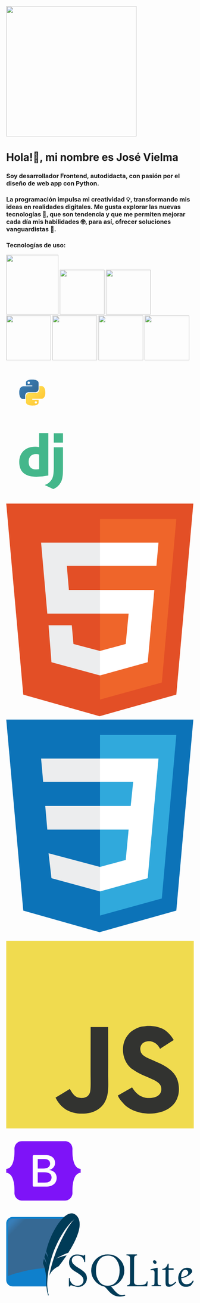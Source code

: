 <div class="container">
  <img src="https://github.com/VielmaDev/Introduction/assets/121409131/ddfbf4c3-714e-4e43-a53b-8b766358ed60" width="350px" height="350px">
</div>

<div class="container">
  <h1>Hola!👋, mi nombre es José Vielma</h1>
  <h3 text-aling="center">Soy desarrollador Frontend, autodidacta, con pasión por el diseño de web app con Python. </h3>
</div>

<div class="container">
  <h3>
    La programación impulsa mi creatividad 💡, transformando mis ideas en realidades digitales. Me gusta explorar las nuevas tecnologías 🤖, que son tendencia y que me permiten 
    mejorar cada día mis habilidades 🤓, para así, ofrecer soluciones vanguardistas 🚀.
  </h3>
</div>

<div class="container">
  <h3>
    Tecnologías de uso:
  </h3>
</div>

<!--Logos-->
<div class="container">
  <div class="row">
    <div class="col">
      <img src="https://github.com/VielmaDev/Introduction/assets/121409131/6256ad4c-fbb0-4393-b4f6-c70be08bd5ed" width="140px" height="160px" name="Python">
      <img src="https://github.com/VielmaDev/Introduction/assets/121409131/7986692d-1680-4b7e-a421-4784ed293d5d" width="120px" height="120px" name="Django">
      <img src="https://github.com/VielmaDev/Introduction/assets/121409131/5fec75b2-993f-47a2-a0c3-af1fb417067f" width="120px" height="120px" name="Html">
       <img src="https://github.com/VielmaDev/Introduction/assets/121409131/2402c0a2-e4d6-4f17-9949-92178f4eeed5" width="120px" height="120px" name="CSS">
      <img src="https://github.com/VielmaDev/Introduction/assets/121409131/b9874971-67ef-40a5-a6e4-243980da9c0c" width="120px" height="120px" name="JavaScript">
      <img src="https://github.com/VielmaDev/Introduction/assets/121409131/320d88d8-d51e-4300-8171-8ca888e23dc0" width="120px" height="120px" name="Bootstrap">
      <img src="https://github.com/VielmaDev/Introduction/assets/121409131/02e92a20-dbe0-46e3-90bb-a1284add5a18)" width="120px" height="120px" name="Sqlite">


<!--Logo Python-->
<svg xmlns="http://www.w3.org/2000/svg" width="140" height="140" fill="none" viewBox="0 0 64 64"><path fill="url(#a)" d="M31.885 16c-8.124 0-7.617 3.523-7.617 3.523l.01 3.65h7.752v1.095H21.197S16 23.678 16 31.876c0 8.196 4.537 7.906 4.537 7.906h2.708v-3.804s-.146-4.537 4.465-4.537h7.688s4.32.07 4.32-4.175v-7.019S40.374 16 31.885 16zm-4.275 2.454a1.394 1.394 0 1 1 0 2.79 1.393 1.393 0 0 1-1.395-1.395c0-.771.624-1.395 1.395-1.395z"/><path fill="url(#b)" d="M32.115 47.833c8.124 0 7.617-3.523 7.617-3.523l-.01-3.65H31.97v-1.095h10.832S48 40.155 48 31.958c0-8.197-4.537-7.906-4.537-7.906h-2.708v3.803s.146 4.537-4.465 4.537h-7.688s-4.32-.07-4.32 4.175v7.019s-.656 4.247 7.833 4.247zm4.275-2.454a1.393 1.393 0 0 1-1.395-1.395 1.394 1.394 0 1 1 1.395 1.395z"/><defs><linearGradient id="a" x1="19.075" x2="34.898" y1="18.782" y2="34.658" gradientUnits="userSpaceOnUse"><stop stop-color="#387EB8"/><stop offset="1" stop-color="#366994"/></linearGradient><linearGradient id="b" x1="28.809" x2="45.803" y1="28.882" y2="45.163" gradientUnits="userSpaceOnUse"><stop stop-color="#FFE052"/><stop offset="1" stop-color="#FFC331"/></linearGradient></defs></svg>

<!--Logo Django-->
<svg xmlns="http://www.w3.org/2000/svg" width="200" height="200" viewBox="0 0 32 32"><path d="M14.135 4H18.1v18.169a26.218 26.218 0 0 1-5.143.535c-4.842-.005-7.362-2.168-7.362-6.322 0-4 2.673-6.6 6.816-6.6a6.448 6.448 0 0 1 1.724.2V4Zm0 9.142a3.992 3.992 0 0 0-1.337-.2c-2 0-3.163 1.223-3.163 3.366 0 2.087 1.107 3.239 3.138 3.239a9.355 9.355 0 0 0 1.362-.1v-6.3Z" style="fill:#44b78b"/><path d="M24.4 10.059v9.1c0 3.133-.235 4.639-.923 5.938A6.316 6.316 0 0 1 20.237 28l-3.678-1.733a5.708 5.708 0 0 0 3.141-2.629c.566-1.121.745-2.42.745-5.837v-7.742ZM20.441 4.02h3.964v4.028h-3.964z" style="fill:#44b78b"/></svg>

<!--Logo Html-->
<svg xmlns="http://www.w3.org/2000/svg" viewBox="0 0 452 520">
  <path fill="#e34f26" d="M41 460L0 0h451l-41 460-185 52" />
  <path fill="#ef652a" d="M226 472l149-41 35-394H226" />
  <path fill="#ecedee" d="M226 208h-75l-5-58h80V94H84l15 171h127zm0 147l-64-17-4-45h-56l7 89 117 32z"/>
  <path fill="#fff" d="M226 265h69l-7 73-62 17v59l115-32 16-174H226zm0-171v56h136l5-56z"/>
</svg>

<!--Logo CSS-->
 <svg xmlns="http://www.w3.org/2000/svg" viewBox="0 0 452 520">
      <path fill="#0c73b8" d="M41 460L0 0h451l-41 460-185 52"/>
      <path fill="#30a9dc" d="M226 472l149-41 35-394H226"/>
      <path fill="#ecedee" d="M226 208H94l5 57h127zm0-114H84l5 56h137zm0 261l-124-33 7 60 117 32z"/>
      <path fill="#fff" d="M226 265h69l-7 73-62 17v59l115-32 26-288H226v56h80l-6 58h-74z"/>
  </svg>

  <!--JavaScript-->
  <svg xmlns="http://www.w3.org/2000/svg" width="2500" height="2500" viewBox="0 0 1052 1052"><path fill="#f0db4f" d="M0 0h1052v1052H0z"/><path d="M965.9 801.1c-7.7-48-39-88.3-131.7-125.9-32.2-14.8-68.1-25.399-78.8-49.8-3.8-14.2-4.3-22.2-1.9-30.8 6.9-27.9 40.2-36.6 66.6-28.6 17 5.7 33.1 18.801 42.8 39.7 45.4-29.399 45.3-29.2 77-49.399-11.6-18-17.8-26.301-25.4-34-27.3-30.5-64.5-46.2-124-45-10.3 1.3-20.699 2.699-31 4-29.699 7.5-58 23.1-74.6 44-49.8 56.5-35.6 155.399 25 196.1 59.7 44.8 147.4 55 158.6 96.9 10.9 51.3-37.699 67.899-86 62-35.6-7.4-55.399-25.5-76.8-58.4-39.399 22.8-39.399 22.8-79.899 46.1 9.6 21 19.699 30.5 35.8 48.7 76.2 77.3 266.899 73.5 301.1-43.5 1.399-4.001 10.6-30.801 3.199-72.101zm-394-317.6h-98.4c0 85-.399 169.4-.399 254.4 0 54.1 2.8 103.7-6 118.9-14.4 29.899-51.7 26.2-68.7 20.399-17.3-8.5-26.1-20.6-36.3-37.699-2.8-4.9-4.9-8.7-5.601-9-26.699 16.3-53.3 32.699-80 49 13.301 27.3 32.9 51 58 66.399 37.5 22.5 87.9 29.4 140.601 17.3 34.3-10 63.899-30.699 79.399-62.199 22.4-41.3 17.6-91.3 17.4-146.6.5-90.2 0-180.4 0-270.9z" fill="#323330"/></svg>

<!--Logo Bootstrap-->
<svg viewBox="0 0 256 204" xmlns="http://www.w3.org/2000/svg" width="200" height="200" preserveAspectRatio="xMidYMid"><path fill="#7E13F8" d="M53.172 0C38.565 0 27.756 12.785 28.24 26.65c.465 13.32-.139 30.573-4.482 44.642C19.402 85.402 12.034 94.34 0 95.488v12.956c12.034 1.148 19.402 10.086 23.758 24.197 4.343 14.069 4.947 31.32 4.482 44.641-.484 13.863 10.325 26.65 24.934 26.65h149.673c14.608 0 25.414-12.785 24.93-26.65-.464-13.32.139-30.572 4.482-44.641 4.359-14.11 11.707-23.05 23.741-24.197V95.488c-12.034-1.148-19.382-10.086-23.74-24.196-4.344-14.067-4.947-31.321-4.483-44.642C228.261 12.787 217.455 0 202.847 0H53.17h.002ZM173.56 125.533c0 19.092-14.24 30.67-37.872 30.67h-40.23a4.339 4.339 0 0 1-4.338-4.339V52.068a4.339 4.339 0 0 1 4.339-4.34h39.999c19.705 0 32.637 10.675 32.637 27.063 0 11.503-8.7 21.801-19.783 23.604v.601c15.089 1.655 25.248 12.104 25.248 26.537Zm-42.26-64.05h-22.937v32.4h19.32c14.934 0 23.17-6.014 23.17-16.764 0-10.073-7.082-15.636-19.552-15.636Zm-22.937 45.256v35.705h23.782c15.548 0 23.786-6.239 23.786-17.965 0-11.728-8.467-17.742-24.786-17.742h-22.782v.002Z"/></svg>

<!--Logo Sqlite-->
<svg xmlns="http://www.w3.org/2000/svg" preserveAspectRatio="xMidYMid" viewBox="0 0 512 228">
  <defs>
    <linearGradient x1="57.7%" y1="2%" x2="57.7%" y2="94.4%" id="a">
      <stop stop-color="#97D9F6" offset="0%"/>
      <stop stop-color="#0F80CC" offset="92%"/>
      <stop stop-color="#0F80CC" offset="100%"/>
    </linearGradient>
  </defs>
  <path d="M194.5 112c-6.8 0-12.3 2-16.6 6.1-4.3 4-6.4 9.3-6.4 15.8a23.3 23.3 0 0 0 6.5 17c2.2 2.4 6.6 5.6 13.2 9.7 8 5 13.4 9 16 12 2.5 3.2 3.7 6.4 3.7 9.9 0 4.5-1.5 8.2-4.6 11a18 18 0 0 1-12.4 4 20.1 20.1 0 0 1-20.3-20.8h-2.5v22.9h2.5c.8-2.2 1.8-3.3 3.2-3.3.7 0 2.3.4 4.7 1.3 6 2.1 10.9 3.2 14.7 3.2a23 23 0 0 0 17-7 23.2 23.2 0 0 0 2.4-30.8c-3-4-9-8.6-18-14a59.5 59.5 0 0 1-15-11.3c-2.3-3-3.5-6.1-3.5-9.7 0-3.8 1.5-7 4.2-9.2 2.8-2.3 6.5-3.5 11-3.5 5.2 0 9.5 1.5 12.9 4.6 3.3 3 5.3 7.4 5.9 12.8h2.5V113h-2.3a6 6 0 0 1-.8 2c-.3.3-.7.4-1.4.4a17 17 0 0 1-4.3-1 38.6 38.6 0 0 0-12.3-2.3Zm82.4 0a44.6 44.6 0 0 0-39 22.2 43.5 43.5 0 0 0 4.5 50.2c7 8.2 15.3 13.3 25 15.3 2.1 1.1 5.3 4.1 9.4 9 4.7 5.3 8.6 9.3 11.9 11.6A35.6 35.6 0 0 0 311 227c5.3 0 10-.9 14-2.7l-.9-2.3a20.1 20.1 0 0 1-18.7-2.3c-3.6-2.5-8.3-7.1-13.8-14a47.6 47.6 0 0 0-5.4-6.1c10.6-2 19.3-7.2 26-15.4a42.8 42.8 0 0 0 10.2-28 42 42 0 0 0-13.2-31.4 44.8 44.8 0 0 0-32.4-12.9Zm51.4 0 .1 2.7c5.5 0 8.6 1.7 9.3 5 .3 1.1.4 3.3.4 6.4v59.6c0 4.5-.7 7.3-2 8.6-1.1 1.2-3.2 2-6.2 2.3l-.1 2.6h55.1l1.4-13.5h-2.5c-.7 3.7-2.3 6.3-5 7.8a30.5 30.5 0 0 1-14 2.3h-5.2c-6 0-9.5-2.2-10.5-6.6-.2-.9-.2-1.8-.2-2.8l.2-60.3c0-4.4.5-7.4 1.7-8.9 1.2-1.4 3.3-2.3 6.4-2.5l-.2-2.7h-28.7Zm-50.6 3.3a28 28 0 0 1 23 11.2 48 48 0 0 1 8.8 30.5c0 12.3-3 22.1-8.9 29.5a29 29 0 0 1-23.7 11c-9.5 0-17.2-3.8-23-11.4a47.1 47.1 0 0 1-8.9-29.6c0-12.5 3-22.5 9-30 5.9-7.5 13.8-11.2 23.7-11.2Zm126.9 12.8c-1.3 0-2.4.5-3.1 1.4-.8 1-1 2-.8 3.4a6 6 0 0 0 2.2 3.4c1.1 1 2.4 1.4 3.7 1.4 1.3 0 2.3-.5 3-1.4.7-1 1-2.1.7-3.4-.3-1.4-1-2.5-2-3.4a5.6 5.6 0 0 0-3.7-1.4Zm36.4 9.2c-2.3 8.8-7.3 13.5-14.9 14.3l.1 2.5h8.9l-.2 29.8c0 5.1.2 8.5.5 10.2 1 4.2 3.6 6.3 8.1 6.3 6.6 0 13.4-4 20.6-12l-2.2-1.8c-5.2 5.2-9.7 7.8-13.7 7.8-2.5 0-4-1.4-4.6-4.2l-.2-2.4v-33.7h13.7l-.2-4h-13.4v-12.8H441Zm52.4 11.2c-7.6 0-13.7 3.7-18.5 11a31.3 31.3 0 0 0-4.4 24.4 21 21 0 0 0 6.7 12.2 19 19 0 0 0 12.7 4.3c4.7 0 11.4-1.2 14.1-3.7 2.8-2.4 5.4-6.3 7.8-11.7l-2-2a20.6 20.6 0 0 1-17.1 10.5c-8 0-12.8-4.3-14.6-13l-.5-3.5a46 46 0 0 0 21.4-8c4.8-3.8 9.6-7.9 8.7-12.1a9.9 9.9 0 0 0-3.9-6c-2-1.6-7.4-2.4-10.4-2.4Zm-83 .3-16.3 3.8v2.9l5.7-.7c2.7 0 4.3 1.2 4.8 3.7.2.8.3 2 .4 3.4l-.2 26.8c0 3.7-.5 5.8-1.3 6.5-.8.6-3 1-6.6 1v2.5h25.9v-2.5c-3.7 0-6-.3-7-.9-1-.5-1.8-1.5-2.1-3-.2-1.2-.3-3.1-.4-5.7l.1-37.8h-3Zm78.9 5c1.6 0 3 .6 4.6 1.8a7 7 0 0 1 2.8 4c1.4 7-4.9 12-19 14.7a25 25 0 0 1 2.7-14.1c2.3-4.3 5.3-6.4 8.9-6.4Z" fill="#003B57"/>
  <path d="M157.9 10H17C7.7 10 0 17.7 0 27v155.2c0 9.4 7.7 17.2 17.1 17.2h92.7c-1-46.2 14.7-135.7 48-189.5Z" fill="#0F80CC"/>
  <path d="M152.8 15H17C10.5 15 5 20.4 5 27V171c30.7-11.8 76.8-22 108.7-21.5a989.7 989.7 0 0 1 39-134.5Z" fill="url(#a)"/>
  <path d="M190.7 4.9c-9.6-8.6-21.3-5.2-32.8 5a81.4 81.4 0 0 0-5.1 5c-19.7 21-38 59.7-43.7 89.2a81.5 81.5 0 0 1 5.8 17.7l.8 3.5-.9-2.8a173.8 173.8 0 0 0-.8-2 172 172 0 0 0-6.4-12.1l-3.5 11c4.5 8.2 7.3 22.4 7.3 22.4l-1.4-4.1c-1-2.9-6-11.7-7.2-13.7-2 7.5-2.8 12.6-2.1 13.8 1.4 2.4 2.7 6.5 4 11a257.6 257.6 0 0 1 4.6 25c-.3 8.6-.1 17.6.5 25.7a91 91 0 0 0 4.7 24.8l1.5-.8a111 111 0 0 1-3.9-37c.9-22.5 6-49.5 15.6-77.7 16-42.5 38.4-76.6 58.8-93-18.6 17-43.8 71.4-51.4 91.6a365.7 365.7 0 0 0-18 64c6.2-19 26.4-27.2 26.4-27.2s9.8-12.2 21.4-29.6a210 210 0 0 0-22.1 6l-7.1 3s18.1-11 33.7-16C191 73.8 214.2 25.9 190.7 4.9" fill="#003B57"/>
</svg>

   </div>
  </div>
</div>

